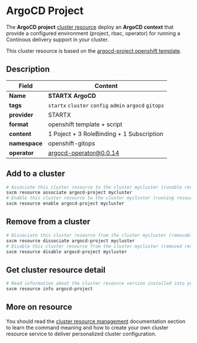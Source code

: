# ArgoCD Project

The **ArgoCD project** [cluster resource](../../4-cluster-resources) deploy an **ArgoCD context** that provide a configured environment (project, rbac, operator) for running a Continous delivery support in your cluster.

This cluster resource is based on the [argocd-project openshift template](https://raw.githubusercontent.com/startxfr/sxcm/main/src/resources/argocd-project.yml).

## Description

| Field         | Content                                               |
| ------------- | ----------------------------------------------------- |
| **Name**      | **STARTX ArgoCD**                                     |
| **tags**      | `startx` `cluster` `config` `admin` `argocd` `gitops` |
| **provider**  | STARTX                                                |
| **format**    | openshift template + script                           |
| **content**   | 1 Poject + 3 RoleBinding + 1 Subscription             |
| **namespace** | openshift-gitops                                         |
| **operator**  | argocd-operator@0.0.14                                |

## Add to a cluster

```bash
# Associate this cluster resource to the cluster mycluster (runable resource)
sxcm resource associate argocd-project mycluster
# Enable this cluster resource to the cluster mycluster (running resource)
sxcm resource enable argocd-project mycluster
```

## Remove from a cluster

```bash
# Dissociate this cluster resource from the cluster mycluster (removable resource)
sxcm resource dissociate argocd-project mycluster
# Disable this cluster resource from the cluster mycluster (removed resource)
sxcm resource disable argocd-project mycluster
```

## Get cluster resource detail

```bash
# Read information about the cluster resource version installed into your host (local)
sxcm resource info argocd-project
```

## More on resource

You should read the [cluster resource management](../../4-cluster-resources) documentation section to learn the command
meaning and how to create your own cluster resource service to deliver personalized cluster configuration.
